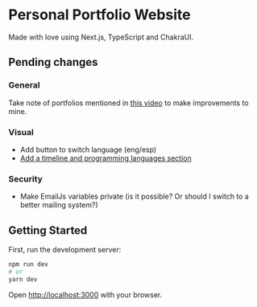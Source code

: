 # Personal Portfolio Website

Made with love using Next.js, TypeScript and ChakraUI.

## Pending changes

### General

Take note of portfolios mentioned in [this video](https://www.youtube.com/watch?v=9eMp8l4WEpE) to make improvements to mine.

### Visual

- Add button to switch language (eng/esp)
- [Add a timeline and programming languages section](https://dev.to/m_ahmad/create-professional-portfolio-website-with-nextjs-and-chakraui-4lkn)

### Security

- Make EmailJs variables private (is it possible? Or should I switch to a better mailing system?)

## Getting Started

First, run the development server:

```bash
npm run dev
# or
yarn dev
```

Open [http://localhost:3000](http://localhost:3000) with your browser.
